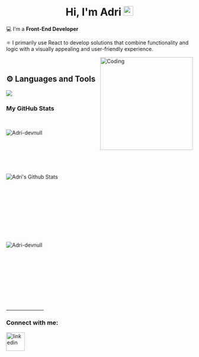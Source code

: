 <h1 align="center">
  Hi, I'm Adri
  <img src = "https://media2.giphy.com/media/QssGEmpkyEOhBCb7e1/giphy.gif?cid=ecf05e47a0n3gi1bfqntqmob8g9aid1oyj2wr3ds3mg700bl&rid=giphy.gif" width = 26px> 
</h1>

<p>💻 I’m a  <b>Front-End Developer</b> </p>
<p>⚛️ I primarily use React to develop solutions that combine functionality and logic with a visually appealing and user-friendly experience.</p>

<img align="right" alt="Coding" width="250" src="https://i.pinimg.com/originals/81/17/8b/81178b47a8598f0c81c4799f2cdd4057.gif">

<br>
<h2 align="left">⚙️ Languages and Tools</h2>

<p align="left">
  <a href="https://skillicons.dev">
    <img src="https://skillicons.dev/icons?i=html,css,js,react,nodejs,express,mongodb,github,git,figma,vscode&perline=14" />
  </a>
</p>

<h3>My GitHub Stats</h3>

<br>

<p><img align="left" src="https://github-readme-stats.vercel.app/api/top-langs?username=Adri-devnull&show_icons=true&theme=dark&locale=en&layout=compact" alt="Adri-devnull" /></p>

<br><br><br><br><br><br><br>
 <img alt="Adri's Github Stats" src="https://github-readme-stats.vercel.app/api?username=Adri-devnull&show_icons=true&theme=radical">
<br><br><br><br><br><br><br><br><br><br>

<p><img align="left" src="https://github-readme-streak-stats.herokuapp.com/?user=Adri-devnull&theme=dark" alt="Adri-devnull" /></p>
<br><br><br><br><br><br><br><br><br><br>
<hr width="20%" >
<h3 align="left">Connect with me:</h3>
<p align="left">
  <a href="https://www.linkedin.com/in/adribermejo" target="blank"><img align="center" src="https://user-images.githubusercontent.com/88904952/234979284-68c11d7f-1acc-4f0c-ac78-044e1037d7b0.png" alt="linkedin" height="50" width="50" /></a> 
</p>

